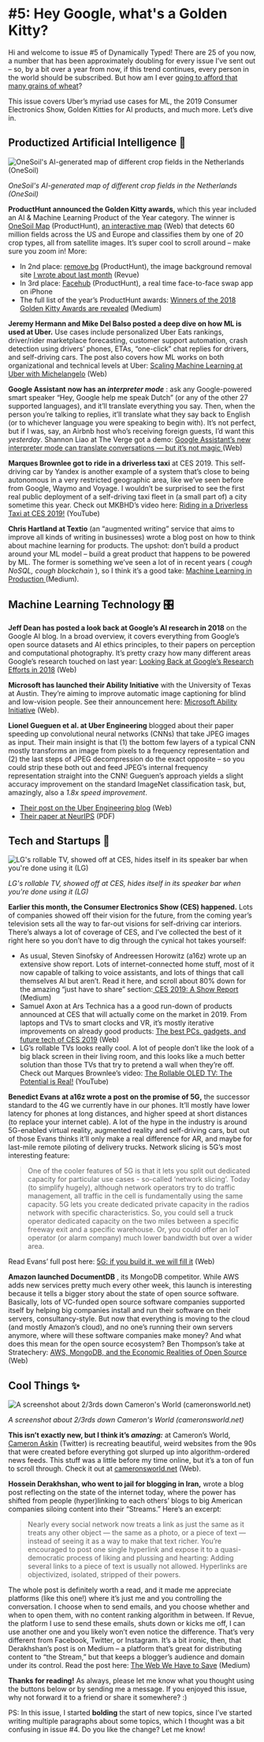 # #5: Hey Google, what's a Golden Kitty? 

Hi and welcome to issue #5 of Dynamically Typed!
There are 25 of you now, a number that has been approximately doubling for every issue I’ve sent out – so, by a bit over a year from now, if this trend continues, every person in the world should be subscribed.
But how am I ever [going to afford that many grains of wheat](https://en.wikipedia.org/wiki/Wheat_and_chessboard_problem?utm_campaign=Dynamically%20Typed&utm_medium=email&utm_source=Revue%20newsletter)?

This issue covers Uber’s myriad use cases for ML, the 2019 Consumer Electronics Show, Golden Kitties for AI products, and much more.
Let’s dive in.

## Productized Artificial Intelligence 🔌

![OneSoil's AI-generated map of different crop fields in the Netherlands (OneSoil)](https://s3.amazonaws.com/revue/items/images/004/125/382/mail/Screenshot_2019-01-20_at_15.15.34.png?1547997371)

_OneSoil's AI-generated map of different crop fields in the Netherlands (OneSoil)_

**ProductHunt announced the Golden Kitty awards,** which this year included an AI & Machine Learning Product of the Year category.
The winner is [OneSoil Map](https://www.producthunt.com/posts/onesoil-map-2?utm_campaign=Dynamically%20Typed&utm_medium=email&utm_source=Revue%20newsletter) (ProductHunt), [an interactive map](https://map.onesoil.ai/2018?about&utm_campaign=Dynamically%20Typed&utm_medium=email&utm_source=Revue%20newsletter#3.6/50.49/4.96) (Web) that detects 60 million fields across the US and Europe and classifies them by one of 20 crop types, all from satellite images.
It’s super cool to scroll around – make sure you zoom in!
More:

* In 2nd place: [remove.bg](https://www.producthunt.com/posts/remove-bg?utm_campaign=Dynamically%20Typed&utm_medium=email&utm_source=Revue%20newsletter) (ProductHunt), the image background removal site [I wrote about last month](https://www.getrevue.co/profile/dynamically-typed/issues/3-happy-holidays-149573?utm_campaign=Dynamically%20Typed&utm_medium=email&utm_source=Revue%20newsletter) (Revue)
* In 3rd place: [Facehub](https://www.producthunt.com/posts/facehub?utm_campaign=Dynamically%20Typed&utm_medium=email&utm_source=Revue%20newsletter) (ProductHunt), a real time face-to-face swap app on iPhone
* The full list of the year’s ProductHunt awards: [Winners of the 2018 Golden Kitty Awards are revealed](https://blog.producthunt.com/winners-of-the-2018-golden-kitty-awards-are-revealed-881c205a1e1f?utm_campaign=Dynamically%20Typed&utm_medium=email&utm_source=Revue%20newsletter) (Medium)

**Jeremy Hermann and Mike Del Balso posted a deep dive on how ML is used at Uber.**
Use cases include personalized Uber Eats rankings, driver/rider marketplace forecasting, customer support automation, crash detection using drivers’ phones, ETAs, “one-click” chat replies for drivers, and self-driving cars.
The post also covers how ML works on both organizational and technical levels at Uber: [Scaling Machine Learning at Uber with Michelangelo](https://eng.uber.com/scaling-michelangelo/?utm_campaign=Dynamically%20Typed&utm_medium=email&utm_source=Revue%20newsletter) (Web)

**Google Assistant** **now has an _interpreter mode_** : ask any Google-powered smart speaker “Hey, Google help me speak Dutch” (or any of the other 27 supported languages), and it’ll translate everything you say.
Then, when the person you’re talking to replies, it’ll translate what they say back to English (or to whichever language you were speaking to begin with).
It’s not perfect, but if I was, say, an Airbnb host who’s receiving foreign guests, I’d want this _yesterday_.
Shannon Liao at The Verge got a demo: [Google Assistant’s new interpreter mode can translate conversations — but it’s not magic ](https://www.theverge.com/2019/1/8/18170806/google-assistant-translate-languages-real-time-interpreter-ces-2019?utm_campaign=Dynamically%20Typed&utm_medium=email&utm_source=Revue%20newsletter)(Web)

**Marques Brownlee got to ride in a driverless taxi** at CES 2019.
This self-driving car by Yandex is another example of a system that’s close to being autonomous in a very restricted geographic area, like we’ve seen before from Google, Waymo and Voyage.
I wouldn’t be surprised to see the first real public deployment of a self-driving taxi fleet in (a small part of) a city sometime this year.
Check out MKBHD’s video here: [Riding in a Driverless Taxi at CES 2019!](https://www.youtube.com/watch?utm_campaign=Dynamically%20Typed&utm_medium=email&utm_source=Revue%20newsletter&v=gfWjsKsEry0) (YouTube)

**Chris Hartland at Textio** (an “augmented writing” service that aims to improve all kinds of writing in businesses) wrote a blog post on how to think about machine learning for products.
The upshot: don’t build a product around your ML model – build a great product that happens to be powered by ML.
The former is something we’ve seen a lot of in recent years ( _cough NoSQL, cough blockchain_ ), so I think it’s a good take: [Machine Learning in Production ](https://hackernoon.com/machine-learning-in-production-ed65c58ffd1e?utm_campaign=Dynamically%20Typed&utm_medium=email&utm_source=Revue%20newsletter)(Medium).

## Machine Learning Technology 🎛

**Jeff Dean has posted a look back at Google’s AI research in 2018** on the Google AI blog.
In a broad overview, it covers everything from Google’s open source datasets and AI ethics principles, to their papers on perception and computational photography.
It’s pretty crazy how many different areas Google’s research touched on last year: [Looking Back at Google’s Research Efforts in 2018](http://ai.googleblog.com/2019/01/looking-back-at-googles-research.html?utm_campaign=Dynamically%20Typed&utm_medium=email&utm_source=Revue%20newsletter) (Web)

**Microsoft has launched their Ability Initiative** with the University of Texas at Austin.
They’re aiming to improve automatic image captioning for blind and low-vision people.
See their announcement here: [Microsoft Ability Initiative](https://www.microsoft.com/en-us/research/blog/microsoft-ability-initiative-a-collaborative-quest-to-innovate-in-image-captioning-for-people-who-are-blind-or-with-low-vision/?utm_campaign=Dynamically%20Typed&utm_medium=email&utm_source=Revue%20newsletter) (Web).

**Lionel Gueguen et al.
at Uber Engineering** blogged about their paper speeding up convolutional neural networks (CNNs) that take JPEG images as input.
Their main insight is that (1) the bottom few layers of a typical CNN mostly transforms an image from pixels to a frequency representation and (2) the last steps of JPEG decompression do the exact opposite – so you could strip these both out and feed JPEG’s internal frequency representation straight into the CNN!
Gueguen’s approach yields a slight accuracy improvement on the standard ImageNet classification task, but, amazingly, also a _1.8x speed improvement_.

* [Their post on the Uber Engineering blog](https://eng.uber.com/neural-networks-jpeg/?utm_campaign=Dynamically%20Typed&utm_medium=email&utm_source=Revue%20newsletter) (Web)
* [Their paper at NeurIPS](https://papers.nips.cc/paper/7649-faster-neural-networks-straight-from-jpeg.pdf?utm_campaign=Dynamically%20Typed&utm_medium=email&utm_source=Revue%20newsletter) (PDF)

## Tech and Startups 🚀

![LG's rollable TV, showed off at CES, hides itself in its speaker bar when you're done using it (LG)](https://s3.amazonaws.com/revue/items/images/004/124/935/mail/lg-rollable-tv-ces-2019_key-visual.jpg?1547986676)

_LG's rollable TV, showed off at CES, hides itself in its speaker bar when you're done using it (LG)_

**Earlier this month, the Consumer Electronics Show (CES) happened.**
Lots of companies showed off their vision for the future, from the coming year’s television sets all the way to far-out visions for self-driving car interiors.
There’s always a lot of coverage of CES, and I’ve collected the best of it right here so you don’t have to dig through the cynical hot takes yourself:

* As usual, Steven Sinofsky of Andreessen Horowitz (a16z) wrote up an extensive show report. Lots of internet-connected home stuff, most of it now capable of talking to voice assistants, and lots of things that call themselves AI but aren’t. Read it here, and scroll about 80% down for the amazing “just have to share” section:[ CES 2019: A Show Report ](https://medium.learningbyshipping.com/ces-85ca9f07c08a?utm_campaign=Dynamically%20Typed&utm_medium=email&utm_source=Revue%20newsletter)(Medium)
* Samuel Axon at Ars Technica has a a good run-down of products announced at CES that will actually come on the market in 2019. From laptops and TVs to smart clocks and VR, it’s mostly iterative improvements on already good products: [The best PCs, gadgets, and future tech of CES 2019](https://arstechnica.com/gadgets/2019/01/the-best-pcs-gadgets-and-future-tech-of-ces-2019/?utm_campaign=Dynamically%20Typed&utm_medium=email&utm_source=Revue%20newsletter) (Web)
* LG’s rollable TVs looks really cool. A lot of people don’t like the look of a big black screen in their living room, and this looks like a much better solution than those TVs that try to pretend a wall when they’re off. Check out Marques Brownlee’s video: [The Rollable OLED TV: The Potential is Real!](https://www.youtube.com/watch?utm_campaign=Dynamically%20Typed&utm_medium=email&utm_source=Revue%20newsletter&v=D1pa3UX89GA) (YouTube)

**Benedict Evans at a16z wrote a post on the promise of 5G,** the successor standard to the 4G we currently have in our phones.
It’ll mostly have lower latency for phones at long distances, and higher speed at short distances (to replace your internet cable).
A lot of the hype in the industry is around 5G-enabled virtual reality, augmented reality and self-driving cars, but out of those Evans thinks it’ll only make a real difference for AR, and maybe for last-mile remote piloting of delivery trucks.
Network slicing is 5G’s most interesting feature:

> One of the cooler features of 5G is that it lets you split out dedicated capacity for particular use cases - so-called ‘network slicing’.
> Today (to simplify hugely), although network operators try to do traffic management, all traffic in the cell is fundamentally using the same capacity.
> 5G lets you create dedicated private capacity in the radios network with specific characteristics.
> So, you could sell a truck operator dedicated capacity on the two miles between a specific freeway exit and a specific warehouse.
> Or, you could offer an IoT operator (or alarm company) much lower bandwidth but over a wider area.

Read Evans’ full post here: [5G: if you build it, we will fill it](https://www.ben-evans.com/benedictevans/2019/1/16/5g-if-you-build-it-we-will-fill-it?utm_campaign=Dynamically%20Typed&utm_medium=email&utm_source=Revue%20newsletter) (Web)

**Amazon launched DocumentDB** , its MongoDB competitor.
While AWS adds new services pretty much every other week, this launch is interesting because it tells a bigger story about the state of open source software.
Basically, lots of VC-funded open source software companies supported itself by helping big companies install and run their software on their servers, consultancy-style.
But now that everything is moving to the cloud (and mostly Amazon’s cloud), and no one’s running their own servers anymore, where will these software companies make money?
And what does this mean for the open source ecosystem?
Ben Thompson’s take at Stratechery: [AWS, MongoDB, and the Economic Realities of Open Source ](https://stratechery.com/2019/aws-mongodb-and-the-economic-realities-of-open-source/?utm_campaign=Dynamically%20Typed&utm_medium=email&utm_source=Revue%20newsletter)(Web)

## Cool Things ✨

![A screenshot about 2/3rds down Cameron's World (cameronsworld.net)](https://s3.amazonaws.com/revue/items/images/004/123/809/mail/Screenshot_2019-01-19_at_19.04.18.png?1547924690)

_A screenshot about 2/3rds down Cameron's World (cameronsworld.net)_

**This isn’t exactly new, but I think it’s _amazing:_** at Cameron’s World, [Cameron Askin](https://twitter.com/cameronaskin/?utm_campaign=Dynamically%20Typed&utm_medium=email&utm_source=Revue%20newsletter) (Twitter) is recreating beautiful, weird websites from the 90s that were created before everything got slurped up into algorithm-ordered news feeds.
This stuff was a little before my time online, but it’s a ton of fun to scroll through.
Check it out at [cameronsworld.net](http://cameronsworld.net?utm_campaign=Dynamically%20Typed&utm_medium=email&utm_source=Revue%20newsletter) (Web).

**Hossein Derakhshan, who went to jail for blogging in Iran,** wrote a blog post reflecting on the state of the internet today, where the power has shifted from people (hyper)linking to each others’ blogs to big American companies siloing content into their “Streams.” Here’s an excerpt:

> Nearly every social network now treats a link as just the same as it treats any other object — the same as a photo, or a piece of text — instead of seeing it as a way to make that text richer.
> You’re encouraged to post one single hyperlink and expose it to a quasi-democratic process of liking and plussing and hearting: Adding several links to a piece of text is usually not allowed.
> Hyperlinks are objectivized, isolated, stripped of their powers.

The whole post is definitely worth a read, and it made me appreciate platforms (like this one!) where it’s just me and you controlling the conversation.
I choose when to send emails, and you choose whether and when to open them, with no content ranking algorithm in between.
If Revue, the platform I use to send these emails, shuts down or kicks me off, I can use another one and you likely won’t even notice the difference.
That’s very different from Facebook, Twitter, or Instagram.
It’s a bit ironic, then, that Derakhshan’s post is on Medium – a platform that’s great for distributing content to “the Stream,” but that keeps a blogger’s audience and domain under its control.
Read the post here: [The Web We Have to Save](https://medium.com/matter/the-web-we-have-to-save-2eb1fe15a426?utm_campaign=Dynamically%20Typed&utm_medium=email&utm_source=Revue%20newsletter) (Medium)

**Thanks for reading!**
As always, please let me know what you thought using the buttons below or by sending me a message.
If you enjoyed this issue, why not forward it to a friend or share it somewhere?
:)

PS: In this issue, I started **bolding** the start of new topics, since I’ve started writing multiple paragraphs about some topics, which I thought was a bit confusing in issue #4.
Do you like the change?
Let me know!